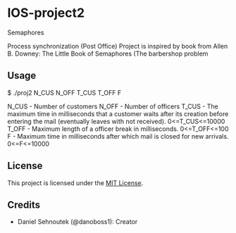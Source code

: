 # IOS-project2
Semaphores

Process synchronization (Post Office)
Project is inspired by book from Allen B. Downey: The Little Book of Semaphores (The barbershop
problem

## Usage

$ ./proj2 N_CUS N_OFF T_CUS T_OFF F

N_CUS - Number of customers
N_OFF - Number of officers
T_CUS - The maximum time in milliseconds that a customer waits after its creation before entering the
mail (eventually leaves with not received). 0<=T_CUS<=10000
T_OFF - Maximum length of a officer break in milliseconds. 0<=T_OFF<=100
F - Maximum time in milliseconds after which mail is closed for new arrivals.
0<=F<=10000

## License

This project is licensed under the [MIT License](LICENSE).

## Credits

- Daniel Sehnoutek (@danoboss1): Creator
